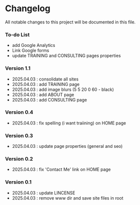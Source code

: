 # Changelog
All notable changes to this project will be documented in this file.

### To-do List
- add Google Analytics
- Link Google forms
- update TRAINING and CONSULTING pages properties

### Version 1.1
- 2025.04.03 : consolidate all sites
- 2025.04.03 : add TRAINING page
- 2025.04.03 : add image blurs (5 5 20 0 60 - black)
- 2025.04.03 : add ABOUT page
- 2025.04.03 : add CONSULTING page

### Version 0.4
- 2025.04.03 : fix spelling (i want traiining) on HOME page

### Version 0.3
- 2025.04.03 : update page properties (general and seo)

### Version 0.2
- 2025.04.03 : fix 'Contact Me' link on HOME page

### Version 0.1
- 2025.04.03 : update LINCENSE
- 2025.04.03 : remove www dir and save site files in root